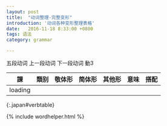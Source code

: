 ```yaml
---
layout: post
title:  "动词整理-完整变形"
introduction: '动词各种变形整理表格'
date:   2016-11-18 8:33:00 +0800
tags: 语法
category: grammar

---
```


<span class="verb1">五段动词</span>
<span class="verb2-1">上一段动词</span>
<span class="verb2-2">下一段动词</span>
<span class="verb3">動3</span>

| 課      | 類别 | 敬体形 | 简体形 | 其他形 | 意味 | 搭配 |
| --      | ---  | ------ | ------ | ------ | ---- | ---- |
| loading |
{:.japan#verbtable}

{% include wordhelper.html %}

<script>
$(document).ready(function() {
  $.ajax('/verb.json', { dataType: "json" })
    .done(function (data) {
      var d = wordhelper.parseverbdata(data);
      wordhelper.initgrouptable(d, $('#verbtable'), "lesson",
        [ "pos",
          "respect",
          "simple",
          "other",
          "desclinks",
          "idioms"]);

      $('td').each(function() {
        $(this).html(japanruby($(this).html()));
      });
    });
});
</script>

